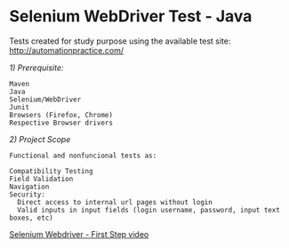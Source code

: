 # Selenium WebDriver Test - Java

Tests created for study purpose using the available test site: http://automationpractice.com/

 *1) Prerequisite:*
   
    Maven
    Java
    Selenium/WebDriver
    Junit
    Browsers (Firefox, Chrome)
    Respective Browser drivers
 
 *2) Project Scope*
 
    Functional and nonfuncional tests as:
    
    Compatibility Testing
    Field Validation
    Navigation
    Security: 
      Direct access to internal url pages without login
      Valid inputs in input fields (login username, password, input text boxes, etc)
    
 
 
 [Selenium Webdriver - First Step video](https://dms.licdn.com/playback/C4E05AQE0WgF6y7WzGQ/5c2e6eb67929424b8245ecb19bc959e8/feedshare-mp4_3300-captions-thumbnails/1507940147251-drlcss?e=1564023600&v=beta&t=bzbp7FE9SGS_ReqqvkJbNwd87FX6q_jsA9RXiUrhlnM)

